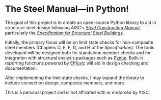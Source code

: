 # The Steel Manual—in Python!
The goal of this project is to create an open-source Python library to aid in structural steel design following AISC's [*Steel Construction Manual*](https://www.aisc.org/publications/steel-construction-manual-resources/16th-ed-steel-construction-manual/), particularly the [*Specification for Structural Steel Buildings*](https://www.aisc.org/Specification-for-Structural-Steel-Buildings-ANSIAISC-360-22-Download).

Initially, the primary focus will be on limit state checks for non-composite steel members (Chapters D, E, F, G, and H of the *Specification*). The tools developed will be designed both for standalone member checks and for integration with structural analysis packages such as [Pynite](https://pypi.org/project/PyNiteFEA/). Built-in reporting functions powered by [Efficalc](https://pypi.org/project/efficalc/) will aid in design checking and documentation. 

After implementing the limit state checks, I may expand the library to include connection design, composite members, and more.

This is a personal project and is not affiliated with or endorsed by AISC.

